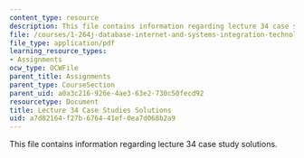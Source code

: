 ```yaml
---
content_type: resource
description: This file contains information regarding lecture 34 case study solutions.
file: /courses/1-264j-database-internet-and-systems-integration-technologies-fall-2013/a7d82164f27b676441ef0ea7d068b2a9_MIT1_264JF13_L34_case_sol.pdf
file_type: application/pdf
learning_resource_types:
- Assignments
ocw_type: OCWFile
parent_title: Assignments
parent_type: CourseSection
parent_uid: a0a3c216-926e-4ae3-63e2-730c50fecd92
resourcetype: Document
title: Lecture 34 Case Studies Solutions
uid: a7d82164-f27b-6764-41ef-0ea7d068b2a9
---
```

This file contains information regarding lecture 34 case study solutions.

